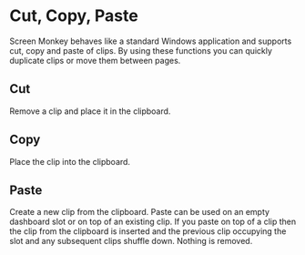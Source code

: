 # Cut, Copy, Paste

Screen Monkey behaves like a standard Windows application and supports cut, copy and paste of clips. By using these functions you can quickly duplicate clips or move them between pages.

## Cut 
Remove a clip and place it in the clipboard.

## Copy
Place the clip into the clipboard.

## Paste
Create a new clip from the clipboard. Paste can be used on an empty dashboard slot or on top of an existing clip. If you paste on top of a clip then the clip from the clipboard is inserted and the previous clip occupying the slot and any subsequent clips shuffle down. Nothing is removed.